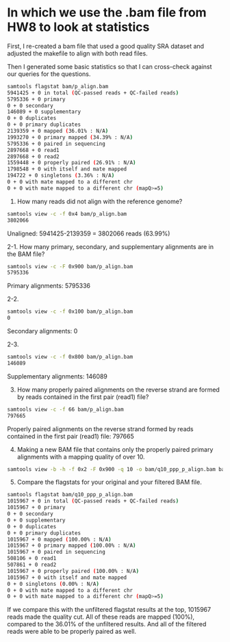 # In which we use the .bam file from HW8 to look at statistics

First, I re-created a bam file that used a good quality SRA dataset and adjusted the makefile to align with both read files.

Then I generated some basic statistics so that I can cross-check against our queries for the questions.
```bash
samtools flagstat bam/p_align.bam
5941425 + 0 in total (QC-passed reads + QC-failed reads)
5795336 + 0 primary
0 + 0 secondary
146089 + 0 supplementary
0 + 0 duplicates
0 + 0 primary duplicates
2139359 + 0 mapped (36.01% : N/A)
1993270 + 0 primary mapped (34.39% : N/A)
5795336 + 0 paired in sequencing
2897668 + 0 read1
2897668 + 0 read2
1559448 + 0 properly paired (26.91% : N/A)
1798548 + 0 with itself and mate mapped
194722 + 0 singletons (3.36% : N/A)
0 + 0 with mate mapped to a different chr
0 + 0 with mate mapped to a different chr (mapQ>=5)
```

1. How many reads did not align with the reference genome?
```bash
samtools view -c -f 0x4 bam/p_align.bam
3802066
```
Unaligned: 5941425-2139359 = 3802066 reads (63.99%)

2-1. How many primary, secondary, and supplementary alignments are in the BAM file?
```bash
samtools view -c -F 0x900 bam/p_align.bam
5795336
```
Primary alignments: 5795336

2-2. 
```bash
samtools view -c -f 0x100 bam/p_align.bam
0
```
Secondary alignments: 0

2-3. 
```bash
samtools view -c -f 0x800 bam/p_align.bam
146089
```
Supplementary alignments: 146089

3. How many properly paired alignments on the reverse strand are formed by reads contained in the first pair (read1) file?
```bash
samtools view -c -f 66 bam/p_align.bam
797665
```
Properly paired alignments on the reverse strand formed by reads contained in the first pair (read1) file: 797665 

4. Making a new BAM file that contains only the properly paired primary alignments with a mapping quality of over 10.
```bash
samtools view -b -h -f 0x2 -F 0x900 -q 10 -o bam/q10_ppp_p_align.bam bam/p_align.bam
```

5. Compare the flagstats for your original and your filtered BAM file.
```bash
samtools flagstat bam/q10_ppp_p_align.bam 
1015967 + 0 in total (QC-passed reads + QC-failed reads)
1015967 + 0 primary
0 + 0 secondary
0 + 0 supplementary
0 + 0 duplicates
0 + 0 primary duplicates
1015967 + 0 mapped (100.00% : N/A)
1015967 + 0 primary mapped (100.00% : N/A)
1015967 + 0 paired in sequencing
508106 + 0 read1
507861 + 0 read2
1015967 + 0 properly paired (100.00% : N/A)
1015967 + 0 with itself and mate mapped
0 + 0 singletons (0.00% : N/A)
0 + 0 with mate mapped to a different chr
0 + 0 with mate mapped to a different chr (mapQ>=5)
```
If we compare this with the unfiltered flagstat results at the top, 1015967 reads made the quality cut. All of these reads are mapped (100%), compared to the 36.01% of the unfiltered results. And all of the filtered reads were able to be properly paired as well.
